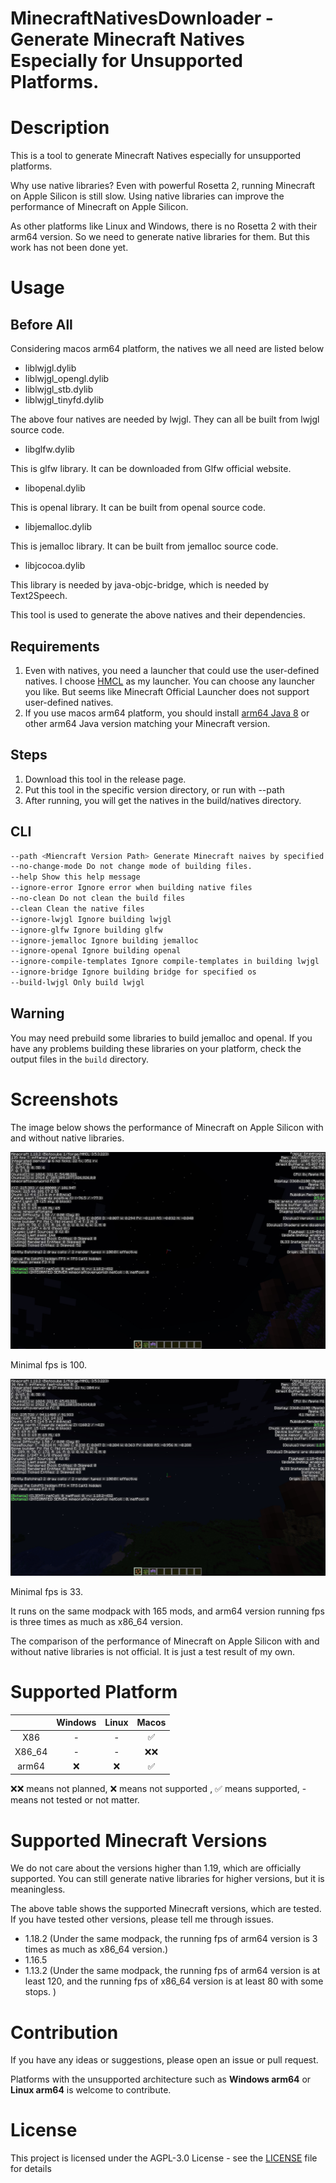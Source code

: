 # MinecraftNativesDownloader - Generate Minecraft Natives Especially for Unsupported Platforms.

# Description

This is a tool to generate Minecraft Natives especially for unsupported platforms.

Why use native libraries? Even with powerful Rosetta 2, running Minecraft on Apple Silicon is still slow. Using native libraries can improve the performance of Minecraft on Apple Silicon.

As other platforms like Linux and Windows, there is no Rosetta 2 with their arm64 version. So we need to generate native libraries for them. But this work has not been done yet.

# Usage

## Before All

Considering macos arm64 platform, the natives we all need are listed below

- liblwjgl.dylib 
- liblwjgl_opengl.dylib
- liblwjgl_stb.dylib
- liblwjgl_tinyfd.dylib

The above four natives are needed by lwjgl. They can all be built from lwjgl source code.

- libglfw.dylib

This is glfw library. It can be downloaded from Glfw official website.

- libopenal.dylib

This is openal library. It can be built from openal source code.

- libjemalloc.dylib

This is jemalloc library. It can be built from jemalloc source code.

- libjcocoa.dylib

This library is needed by java-objc-bridge, which is needed by Text2Speech.

This tool is used to generate the above natives and their dependencies.

## Requirements

1. Even with natives, you need a launcher that could use the user-defined natives. I choose [HMCL](https://github.com/huanghongxun/HMCL) as my launcher. You can choose any launcher you like. But seems like Minecraft Official Launcher does not support user-defined natives.
2. If you use macos arm64 platform, you should install [arm64 Java 8](https://www.azul.com/downloads/) or other arm64 Java version matching your Minecraft version.

## Steps

1. Download this tool in the release page.
2. Put this tool in the specific version directory, or run with --path <Miencraft Version Path>
3. After running, you will get the natives in the build/natives directory.

## CLI

```bash
--path <Miencraft Version Path> Generate Minecraft naives by specified Minecraft version path
--no-change-mode Do not change mode of building files.
--help Show this help message
--ignore-error Ignore error when building native files
--no-clean Do not clean the build files
--clean Clean the native files
--ignore-lwjgl Ignore building lwjgl
--ignore-glfw Ignore building glfw
--ignore-jemalloc Ignore building jemalloc
--ignore-openal Ignore building openal
--ignore-compile-templates Ignore compile-templates in building lwjgl
--ignore-bridge Ignore building bridge for specified os
--build-lwjgl Only build lwjgl
```

## Warning

You may need prebuild some libraries to build jemalloc and openal. If you have any problems building these libraries on your platform, check the output files in the `build` directory.

# Screenshots

The image below shows the performance of Minecraft on Apple Silicon with and without native libraries.

![Run without Rosetta 2](macos_arm64.png)

Minimal fps is 100.

![Run with Rosetta 2](macos_x86_64.png)

Minimal fps is 33.

It runs on the same modpack with 165 mods, and arm64 version running fps is three times as much as x86_64 version.

The comparison of the performance of Minecraft on Apple Silicon with and without native libraries is not official. It is just a test result of my own.

# Supported Platform

|        | Windows | Linux | Macos  |
|:------:|:-------:|:-----:|:------:|
|  X86   |    -    |   -   |   ✅    |
| X86_64 |    -    |   -   |   ❌❌   |
| arm64  |    ❌    |   ❌   |   ✅    |

❌❌ means not planned,
❌ means not supported , ✅ means supported, - means not tested or not matter.

# Supported Minecraft Versions

We do not care about the versions higher than 1.19, which are officially supported. You can still generate native libraries for higher versions, but it is meaningless.

The above table shows the supported Minecraft versions, which are tested.
If you have tested other versions, please tell me through issues.

- 1.18.2 (Under the same modpack, the running fps of arm64 version is 3 times as much as x86_64 version.)
- 1.16.5
- 1.13.2 (Under the same modpack, the running fps of arm64 version is at least 120, and the running fps of x86_64 version is at least 80 with some stops. )

# Contribution

If you have any ideas or suggestions, please open an issue or pull request.

Platforms with the unsupported architecture such as **Windows arm64** or **Linux arm64** is welcome to contribute.

# License

This project is licensed under the AGPL-3.0 License - see the [LICENSE](LICENSE) file for details